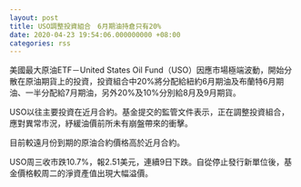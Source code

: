 ```yaml
---
layout: post
title: USO調整投資組合　6月期油持倉只有20%
date: 2020-04-23 19:54:06.000000000 +08:00
categories: rss
---
```


美國最大原油ETF－United States Oil Fund（USO）因應市場極端波動，開始分散在原油期貨上的投資，投資組合中20%將分配給紐約6月期油及布蘭特6月期油、一半分配給7月期油，另外20%及10%分別給8月及9月期貨。

USO以往主要投資在近月合約。基金提交的監管文件表示，正在調整投資組合，應對異常市況，紓緩油價前所未有崩盤帶來的衝擊。

目前較遠月份到期的原油合約價格高於近月合約。

USO周三收市跌10.7%，報2.51美元，連續9日下跌。自從停止發行新單位後，基金價格較周二的淨資產值出現大幅溢價。
